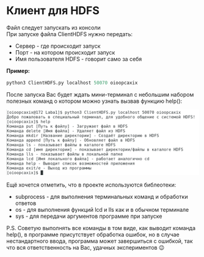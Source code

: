 # Клиент для HDFS
Файл следует запускать из консоли <br>
При запуске файла ClientHDFS нужно передать:
<ul> 
<li>Сервер - где происходит запуск</li>
<li>Порт - на котором происходит запуск</li>
<li>Имя пользователя HDFS - говорит само за себя</li>
</ul>

**Пример:**<br>
```python
python3 ClientHDFS.py localhost 50070 oioopcaxix
```
После запуска Вас будет ждать мини-терминал с небольшим набором полезных команд о котором можно узнать вызвав функцию help():<br>

![HDFShelp()](./resources/HDFShelp.png)

Ещё хочется отметить, что в проекте используются библеотеки: 
<ul>
<li>subprocess - для выполнения терминальных команд и обработки ответов</li>
<li>os - для выполнения функций lcd и lls как и в обычном терминале</li>
<li>sys - для передачи аргументов программе при запуске</li>
</ul>

P.S. Советую выполнять все команды в том виде, как выводит команда help(), в программе присутствует обработка ошибок, но в случае нестандартного ввода, программа может завершиться с ошибкой, так что вся ответственность на Вас, удачных экспериментов :wink: